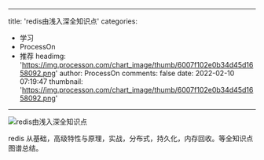 
---
title: 'redis由浅入深全知识点'
categories: 
 - 学习
 - ProcessOn
 - 推荐
headimg: 'https://img.processon.com/chart_image/thumb/6007f102e0b34d45d1658092.png'
author: ProcessOn
comments: false
date: 2022-02-10 07:19:47
thumbnail: 'https://img.processon.com/chart_image/thumb/6007f102e0b34d45d1658092.png'
---

<div>   
<img class="thumb" alt="redis由浅入深全知识点" src="https://img.processon.com/chart_image/thumb/6007f102e0b34d45d1658092.png" referrerpolicy="no-referrer">
<p>redis 从基础，高级特性与原理，实战，分布式，持久化，内存回收。等全知识点图谱总结。</p>  
</div>
            